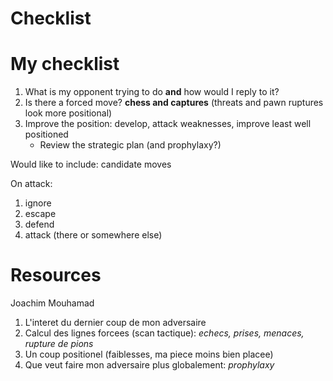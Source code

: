 Checklist
=========
# My checklist
1. What is my opponent trying to do **and** how would I reply to it?
2. Is there a forced move? **chess and captures** (threats and pawn ruptures look more positional)
3. Improve the position: develop, attack weaknesses, improve least well positioned
   * Review the strategic plan (and prophylaxy?)
  
Would like to include: candidate moves

On attack:
1. ignore
2. escape
3. defend
4. attack (there or somewhere else)

# Resources
Joachim Mouhamad
  1. L'interet du dernier coup de mon adversaire
  2. Calcul des lignes forcees (scan tactique): _echecs, prises, menaces, rupture de pions_
  3. Un coup positionel (faiblesses, ma piece moins bien placee)
  4. Que veut faire mon adversaire plus globalement: _prophylaxy_
